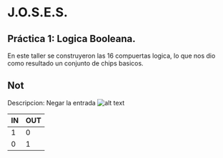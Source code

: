 # J.O.S.E.S.
## Práctica 1: Logica Booleana.

En este taller se construyeron las 16 compuertas logica, lo que nos dio como resultado un conjunto de chips basicos.

## Not
Descripcion: Negar la entrada
![alt text](https://github.com/juanramirezuis/J_O_S_E_S/blob/main/Practica1_Logica_Booleana/Imagenes/Not.JPG?raw=true)

| IN | OUT |
| - | - |
| 1 | 0 |
| 0 | 1 |
